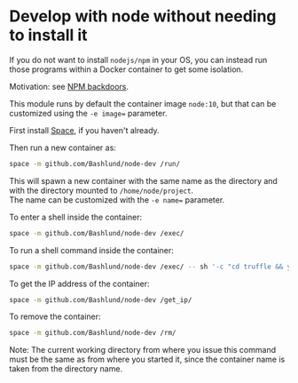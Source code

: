# Develop with node without needing to install it
If you do not want to install `nodejs/npm` in your OS, you can instead run those programs within a Docker container to get some isolation.  

Motivation: see [NPM backdoors](https://duckduckgo.com/?q=npm+backdoors).

This module runs by default the container image `node:10`, but that can be customized using the `-e image=` parameter.

First install [Space](https://space.sh), if you haven't already.

Then run a new container as:  
```sh
space -m github.com/Bashlund/node-dev /run/
```  

This will spawn a new container with the same name as the directory and with the directory mounted to `/home/node/project`.  
The name can be customized with the `-e name=` parameter.  


To enter a shell inside the container:  
```sh
space -m github.com/Bashlund/node-dev /exec/
```

To run a shell command inside the container:  
```sh
space -m github.com/Bashlund/node-dev /exec/ -- sh '-c "cd truffle && yarn"'
```

To get the IP address of the container:  
```sh
space -m github.com/Bashlund/node-dev /get_ip/
```

To remove the container:  
```sh
space -m github.com/Bashlund/node-dev /rm/
```  

Note: The current working directory from where you issue this command must be the same as from where you started it, since the container name is taken from the directory name.
